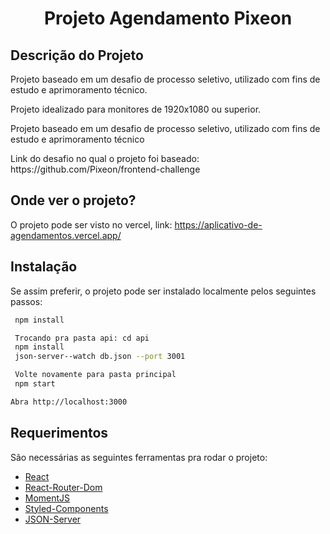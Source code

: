 <h1 align="center">Projeto Agendamento Pixeon</h1>

## Descrição do Projeto
<p align="left">Projeto baseado em um desafio de processo seletivo, utilizado com fins de estudo e aprimoramento técnico.</p>
<p align="left">Projeto idealizado para monitores de 1920x1080 ou superior.</p>
<p align="left">Projeto baseado em um desafio de processo seletivo, utilizado com fins de estudo e aprimoramento técnico</p>
<p align="left">Link do desafio no qual o projeto foi baseado: https://github.com/Pixeon/frontend-challenge</p>

## Onde ver o projeto?
O projeto pode ser visto no vercel, link: https://aplicativo-de-agendamentos.vercel.app/

## Instalação
Se assim preferir, o projeto pode ser instalado localmente pelos seguintes passos:

```sh
 npm install
```
```sh
 Trocando pra pasta api: cd api 
 npm install
 json-server--watch db.json --port 3001
```
```sh
 Volte novamente para pasta principal
 npm start
```
```sh
Abra http://localhost:3000
```

## Requerimentos

São necessárias as seguintes ferramentas pra rodar o projeto:

- [React](https://pt-br.reactjs.org/)
- [React-Router-Dom](https://v5.reactrouter.com/web/guides/quick-start)
- [MomentJS](https://momentjs.com/)
- [Styled-Components](https://styled-components.com/)
- [JSON-Server](https://www.npmjs.com/package/json-server)